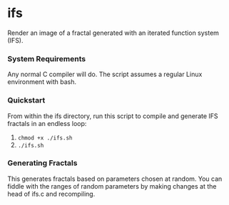 # ifs
Render an image of a fractal generated with an iterated function system (IFS).

### System Requirements
Any normal C compiler will do.  The script assumes a regular Linux environment with bash.

### Quickstart
From within the ifs directory, run this script to compile and generate IFS fractals in an endless loop: 

1. `chmod +x ./ifs.sh`
2. `./ifs.sh`

### Generating Fractals
This generates fractals based on parameters chosen at random.  You can fiddle with the ranges of random parameters by making changes at the head of ifs.c and recompiling.  
